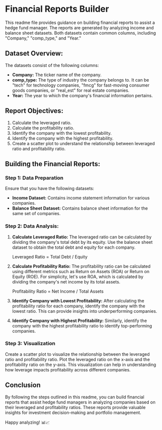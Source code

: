 # Financial Reports Builder

This readme file provides guidance on building financial reports to assist a hedge fund manager. The reports are generated by analyzing income and balance sheet datasets. Both datasets contain common columns, including "Company," "comp_type," and "Year."

## Dataset Overview:

The datasets consist of the following columns:

- **Company:** The ticker name of the company.
- **comp_type:** The type of industry the company belongs to. It can be "tech" for technology companies, "fmcg" for fast-moving consumer goods companies, or "real_est" for real estate companies.
- **Year:** The year to which the company's financial information pertains.

## Report Objectives:

1. Calculate the leveraged ratio.
2. Calculate the profitability ratio.
3. Identify the company with the lowest profitability.
4. Identify the company with the highest profitability.
5. Create a scatter plot to understand the relationship between leveraged ratio and profitability ratio.

## Building the Financial Reports:

### Step 1: Data Preparation

Ensure that you have the following datasets:

- **Income Dataset:** Contains income statement information for various companies.
- **Balance Sheet Dataset:** Contains balance sheet information for the same set of companies.

### Step 2: Data Analysis:

1. **Calculate Leveraged Ratio:** The leveraged ratio can be calculated by dividing the company's total debt by its equity. Use the balance sheet dataset to obtain the total debt and equity for each company.
   
   Leveraged Ratio = Total Debt / Equity

2. **Calculate Profitability Ratio:** The profitability ratio can be calculated using different metrics such as Return on Assets (ROA) or Return on Equity (ROE). For simplicity, let's use ROA, which is calculated by dividing the company's net income by its total assets.

   Profitability Ratio = Net Income / Total Assets

3. **Identify Company with Lowest Profitability:** After calculating the profitability ratio for each company, identify the company with the lowest ratio. This can provide insights into underperforming companies.

4. **Identify Company with Highest Profitability:** Similarly, identify the company with the highest profitability ratio to identify top-performing companies.

### Step 3: Visualization

Create a scatter plot to visualize the relationship between the leveraged ratio and profitability ratio. Plot the leveraged ratio on the x-axis and the profitability ratio on the y-axis. This visualization can help in understanding how leverage impacts profitability across different companies.

## Conclusion

By following the steps outlined in this readme, you can build financial reports that assist hedge fund managers in analyzing companies based on their leveraged and profitability ratios. These reports provide valuable insights for investment decision-making and portfolio management.

Happy analyzing! 📊📈
